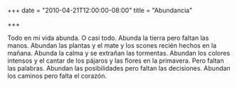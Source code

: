 +++
date = "2010-04-21T12:00:00-08:00"
title = "Abundancia"

+++

Todo en mi vida abunda. O casi todo. Abunda la tierra pero faltan las manos. Abundan las plantas y el mate y los scones recién hechos en la mañana. Abunda la calma y se extrañan las tormentas. Abundan los colores intensos y el cantar de los pájaros y las flores en la primavera. Pero faltan las palabras. Abundan las posibilidades pero faltan las decisiones. Abundan los caminos pero falta el corazón.
